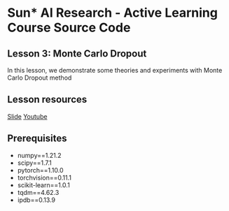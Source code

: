 # Sun\* AI Research - Active Learning Course Source Code

## Lesson 3: Monte Carlo Dropout

In this lesson, we demonstrate some theories and experiments with Monte Carlo Dropout method

## Lesson resources

[Slide]() [Youtube]()

## Prerequisites

- numpy==1.21.2
- scipy==1.7.1
- pytorch==1.10.0
- torchvision==0.11.1
- scikit-learn==1.0.1
- tqdm==4.62.3
- ipdb==0.13.9
